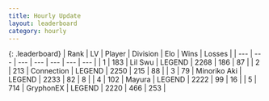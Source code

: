 ```yaml
---
title: Hourly Update
layout: leaderboard
category: hourly
---
```


{: .leaderboard}
| Rank | LV | Player | Division | Elo | Wins | Losses |
| --- | --- | --- | --- | --- | --- | --- |
| <span data-change="0">1</span> | 183 | <span title="ID: 468342">Lil Swu</span> | LEGEND | <span data-change="0">2268</span> | <span data-change="0">186</span> | <span data-change="0">87</span> |
| <span data-change="0">2</span> | 213 | <span title="ID: 539711">Connection</span> | LEGEND | <span data-change="0">2250</span> | <span data-change="0">215</span> | <span data-change="0">88</span> |
| <span data-change="0">3</span> | 79 | <span title="ID: 456466">Minoriko Aki</span> | LEGEND | <span data-change="0">2233</span> | <span data-change="0">82</span> | <span data-change="0">8</span> |
| <span data-change="0">4</span> | 102 | <span title="ID: 381526">Mayura</span> | LEGEND | <span data-change="0">2222</span> | <span data-change="0">99</span> | <span data-change="0">16</span> |
| <span data-change="0">5</span> | 714 | <span title="ID: 315148">GryphonEX</span> | LEGEND | <span data-change="19">2220</span> | <span data-change="4">466</span> | <span data-change="0">253</span> |